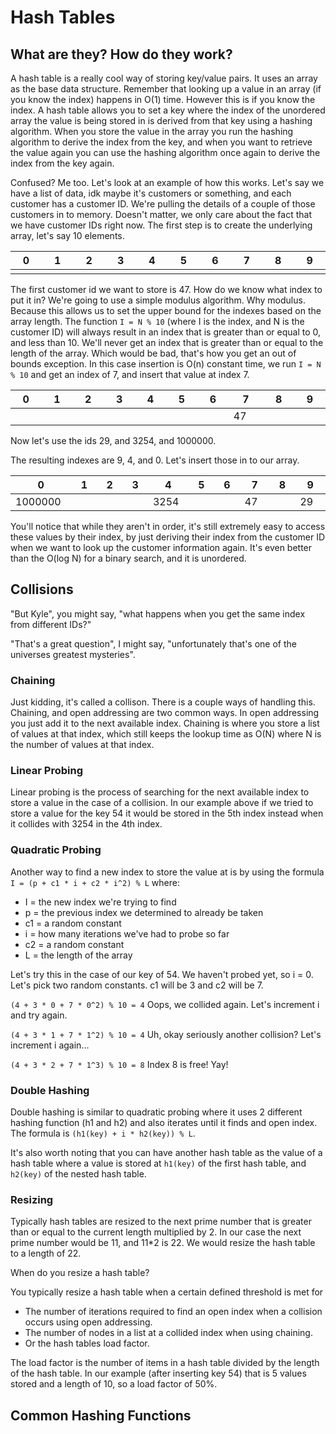 # Hash Tables

## What are they? How do they work?

A hash table is a really cool way of storing key/value pairs. It uses an array as the base data structure. Remember that looking up a value in an array (if you know the index) happens in O(1) time. However this is if you know the index. A hash table allows you to set a key where the index of the unordered array the value is being stored in is derived from that key using a hashing algorithm. When you store the value in the array you run the hashing algorithm to derive the index from the key, and when you want to retrieve the value again you can use the hashing algorithm once again to derive the index from the key again.

Confused? Me too. Let's look at an example of how this works. Let's say we have a list of data, idk maybe it's customers or something, and each customer has a customer ID. We're pulling the details of a couple of those customers in to memory. Doesn't matter, we only care about the fact that we have customer IDs right now. The first step is to create the underlying array, let's say 10 elements.

<table><thead><tr><th width="59">0</th><th width="60">1</th><th width="60">2</th><th width="60">3</th><th width="60">4</th><th width="60">5</th><th width="60">6</th><th width="60">7</th><th width="60">8</th><th width="60">9</th></tr></thead><tbody><tr><td></td><td></td><td></td><td></td><td></td><td></td><td></td><td></td><td></td><td></td></tr></tbody></table>

The first customer id we want to store is 47. How do we know what index to put it in? We're going to use a simple modulus algorithm. Why modulus. Because this allows us to set the upper bound for the indexes based on the array length. The function `I = N % 10` (where I is the index, and N is the customer ID) will always result in an index that is greater than or equal to 0, and less than 10. We'll never get an index that is greater than or equal to the length of the array. Which would be bad, that's how you get an out of bounds exception. In this case insertion is O(n) constant time, we run `I = N % 10` and get an index of 7, and insert that value at index 7.

<table><thead><tr><th width="59">0</th><th width="60">1</th><th width="60">2</th><th width="60">3</th><th width="60">4</th><th width="60">5</th><th width="60">6</th><th width="60">7</th><th width="60">8</th><th width="60">9</th></tr></thead><tbody><tr><td></td><td></td><td></td><td></td><td></td><td></td><td></td><td>47</td><td></td><td></td></tr></tbody></table>

Now let's use the ids 29, and 3254, and 1000000.

The resulting indexes are 9, 4, and 0. Let's insert those in to our array.

<table><thead><tr><th width="100">0</th><th width="55">1</th><th width="55">2</th><th width="55">3</th><th width="65">4</th><th width="55">5</th><th width="55">6</th><th width="55">7</th><th width="55">8</th><th width="57">9</th></tr></thead><tbody><tr><td>1000000</td><td></td><td></td><td></td><td>3254</td><td></td><td></td><td>47</td><td></td><td>29</td></tr></tbody></table>

You'll notice that while they aren't in order, it's still extremely easy to access these values by their index, by just deriving their index from the customer ID when we want to look up the customer information again. It's even better than the O(log N) for a binary search, and it is unordered.

## Collisions

"But Kyle", you might say, "what happens when you get the same index from different IDs?"

"That's a great question", I might say, "unfortunately that's one of the universes greatest mysteries".

### Chaining

Just kidding, it's called a collison. There is a couple ways of handling this. Chaining, and open addressing are two common ways. In open addressing you just add it to the next available index. Chaining is where you store a list of values at that index, which still keeps the lookup time as O(N) where N is the number of values at that index.&#x20;

### Linear Probing

Linear probing is the process of searching for the next available index to store a value in the case of a collision. In our example above if we tried to store a value for the key 54 it would be stored in the 5th index instead when it collides with 3254 in the 4th index.

### Quadratic Probing

Another way to find a new index to store the value at is by using the formula `I = (p + c1 * i + c2 * i^2) % L` where:

* I = the new index we're trying to find
* p = the previous index we determined to already be taken
* c1 = a random constant
* i = how many iterations we've had to probe so far
* c2 = a random constant
* L = the length of the array

Let's try this in the case of our key of 54. We haven't probed yet, so i = 0. Let's pick two random constants. c1 will be 3 and c2 will be 7.&#x20;

`(4 + 3 * 0 + 7 * 0^2) % 10 = 4` Oops, we collided again. Let's increment i and try again.

`(4 + 3 * 1 + 7 * 1^2) % 10 = 4` Uh, okay seriously another collision? Let's increment i again...

`(4 + 3 * 2 + 7 * 1^3) % 10 = 8` Index 8 is free! Yay!

### Double Hashing

Double hashing is similar to quadratic probing where it uses 2 different hashing function (h1 and h2) and also iterates until it finds and open index. The formula is `(h1(key) + i * h2(key)) % L`.

It's also worth noting that you can have another hash table as the value of a hash table where a value is stored at `h1(key)` of the first hash table, and `h2(key)` of the nested hash table.

### Resizing

Typically hash tables are resized to the next prime number that is greater than or equal to the current length multiplied by 2. In our case the next prime number would be 11, and 11\*2 is 22. We would resize the hash table to a length of 22.

When do you resize a hash table?

You typically resize a hash table when a certain defined threshold is met for&#x20;

* The number of iterations required to find an open index when a collision occurs using open addressing.
* The number of nodes in a list at a collided index when using chaining.
* Or the hash tables load factor.

The load factor is the number of items in a hash table divided by the length of the hash table. In our example (after inserting key 54) that is 5 values stored and a length of 10, so a load factor of 50%.

## Common Hashing Functions





